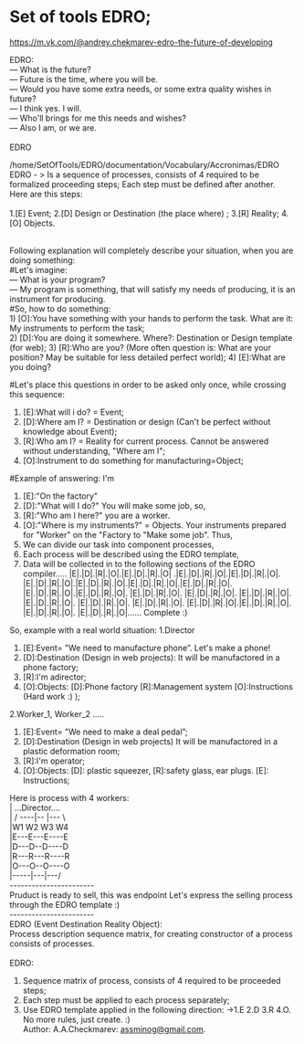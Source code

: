 # Set of tools EDRO;

https://m.vk.com/@andrey.chekmarev-edro-the-future-of-developing


EDRO:<br/>
— What is the future? <br/>
— Future is the time, where you will be. <br/>
— Would you have some extra needs, or some extra quality wishes in future? <br/>
— I think yes. I will. <br/>
— Who'll brings for me this needs and wishes? <br/>
— Also I am, or we are. <br/>  <br/>
EDRO <br/>

/home/SetOfTools/EDRO/documentation/Vocabulary/Accronimas/EDRO <br/>
EDRO - > Is a sequence of processes, consists of 4 required to be formalized proceeding steps; 
Each step must be defined after another.  <br/>
Here are this steps: <br/>  <br/>
1.[E] Event;
2.[D] Design or Destination (the place where) ;
3.[R] Reality;
4.[O] Objects. 

 <br/>
Following explanation will completely describe your situation, when you are doing something:  <br/>
#Let's imagine:  <br/>
— What is your program?  <br/>
— My program is something, that will satisfy my needs of producing, it is an instrument for producing.  <br/>
#So, how to do something:  <br/>
1) [O]:You have something with your hands to perform the task. What are it: My instruments to perform the task;  <br/>
2) [D]:You are doing it somewhere. Where?: Destination or Design template (for web);
3) [R]:Who are you? (More often question is: What are your position? May be suitable for less detailed perfect world);
4) [E]:What are you doing?

#Let's place this questions in order to be asked only once, while crossing this sequence:
1) [E]:What will i do? = Event;
2) [D]:Where am I? = Destination or design (Can't be perfect without knowledge about Event);
3) [R]:Who am I? = Reality for current process. Cannot be answered without understanding, "Where am I";
4) [O]:Instrument to do something for manufacturing=Object;

#Example of answering:
I'm
1) [E]:"On the factory"
2) [D]:"What will I do?" You will make some job, so,
3) [R]:"Who am I here?" you are a worker.
4) [O]:"Where is my instruments?" = Objects. Your instruments prepared for "Worker" on the "Factory to "Make some job".
Thus,
1) We can divide our task into component processes,
2) Each process will be described using the EDRO template,
3) Data will be collected in to the following sections of the EDRO compiler..…
|E|.|D|.|R|.|O|.|E|.|D|.|R|.|O| .|E|.|D|.|R|.|O|.|E|.|D|.|R|.|O|.
|E|.|D|.|R|.|O|.|E|.|D|.|R|.|O|.|E|.|D|.|R|.|O|.|E|.|D|.|R|.|O|. 
|E|.|D|.|R|.|O|.|E|.|D|.|R|.|O|. |E|.|D|.|R|.|O|. |E|.|D|.|R|.|O|. 
|E|.|D|.|R|.|O|. |E|.|D|.|R|.|O|. |E|.|D|.|R|.|O|. |E|.|D|.|R|.|O|.
|E|.|D|.|R|.|O|.|E|.|D|.|R|.|O|. |E|.|D|.|R|.|O|. |E|.|D|.|R|.|O|.….. Complete :)

So, example with a real world situation:
1.Director

1) [E]:Event= "We need to manufacture phone”. Let's make a phone!
2) [D]:Destination (Design in web projects): It will be manufactored in a phone factory;
3) [R]:I'm adirector;
4) [O]:Objects: [D]:Phone factory [R]:Management system [O]:Instructions (Hard work :) );

2.Worker_1, Worker_2 …..

1) [E]:Event= "We need to make a deal pedal”;
2) [D]:Destination (Design in web projects) It will be manufactored in a plastic deformation room;
3) [R]:I'm operator;
4) [O]:Objects: [D]: plastic squeezer, [R]:safety glass, ear plugs. [E]: Instructions;

Here is process with 4 workers: <br/>
| …Director…. <br/>
| / ----|-- |--- \ <br/>
|W1 W2 W3 W4 <br/>
|E---E---E----E <br/>
|D---D--D----D <br/>
|R---R---R----R <br/>
|O---O--O----O <br/>
|\-----|---|---/<br/>
-----------------------<br/>
Pruduct is ready to sell, this was endpoint Let's express the selling process through the EDRO template :) <br/>
-----------------------<br/>
EDRO (Event Destination Reality Object): <br/>
Process description sequence matrix, for creating constructor of a process consists of processes.  <br/>
 <br/>
EDRO:  <br/>
1) Sequence matrix of process, consists of 4 required to be proceeded steps;  <br/>
2) Each step must be applied to each process separately;  <br/>
3) Use EDRO template applied in the following direction: →1.E 2.D 3.R 4.O.  <br/>
No more rules, just create. :)  <br/>
Author: A.A.Checkmarev: assminog@gmail.com.  <br/>
